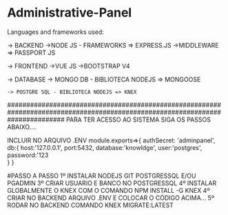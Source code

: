 # Administrative-Panel

Languages and frameworks used:

  -> BACKEND 
    ->NODE JS - FRAMEWORKS => EXPRESS.JS 
    ->MIDDLEWARE => PASSPORT JS     
    
  -> FRONTEND 
    ->VUE JS 
    ->BOOTSTRAP V4
    
  -> DATABASE
    -> MONGO DB - BIBLIOTECA NODEJS => MONGOOSE 
    
    -> POSTGRE SQL - BIBLIOTECA NODEJS => KNEX 
###############################################################################################################################
PARA TER ACESSO AO SISTEMA SIGA OS PASSOS ABAIXO....

INCLUIR NO ARQUIVO .ENV
module.exports=>{
	authSecret: 'adminpanel',
	db:{
	host:'127.0.0.1',
	port:5432,
	database:'knowldge',
	user:'postgres',
	password:'123	
	}
}

#PASSO A PASSO
1º INSTALAR NODEJS GIT POSTGRESSQL E/OU PGADMIN
3º CRIAR USUARIO E BANCO NO POSTGRESSQL
4º INSTALAR GLOBALMENTE O KNEX COM O COMANDO NPM INSTALL -G KNEX 
4º CRIAR NO BACKEND ARQUIVO .ENV E COLOCAR O CÓDIGO ACIMA...
5º RODAR NO BACKEND COMANDO KNEX MIGRATE:LATEST

